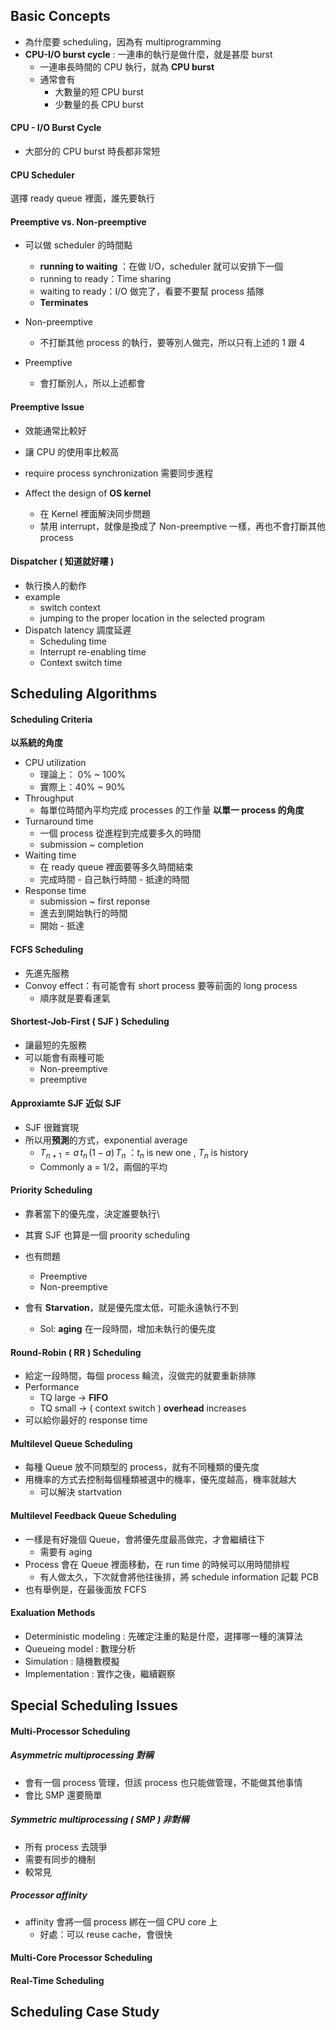 ## Basic Concepts
+ 為什麼要 scheduling，因為有 multiprogramming
+ **CPU-I/O burst cycle** : 一連串的執行是做什麼，就是甚麼 burst
	+ 一連串長時間的 CPU 執行，就為 **CPU burst**
	+ 通常會有
		+ 大數量的短 CPU burst 
		+ 少數量的長 CPU burst
#### CPU - I/O Burst Cycle
+ 大部分的 CPU burst 時長都非常短

#### CPU Scheduler
選擇 ready queue 裡面，誰先要執行

#### Preemptive vs. Non-preemptive
+ 可以做 scheduler 的時間點
	+ **running to waiting** ：在做 I/O，scheduler 就可以安排下一個
	+ running to ready：Time sharing
	+ waiting to ready：I/O 做完了，看要不要幫 process 插隊
	+ **Terminates**

+ Non-preemptive
	+ 不打斷其他 process 的執行，要等別人做完，所以只有上述的 1 跟 4
+ Preemptive 
	+ 會打斷別人，所以上述都會

#### Preemptive Issue
+ 效能通常比較好
+ 讓 CPU 的使用率比較高

+ require process synchronization 需要同步進程

+ Affect the design of **OS kernel**
	+ 在 Kernel 裡面解決同步問題
	+ 禁用 interrupt，就像是換成了 Non-preemptive 一樣，再也不會打斷其他 process

#### Dispatcher ( 知道就好瞜 )
+ 執行換人的動作
+ example
	+ switch context
	+ jumping to the proper location in the selected program
+ Dispatch latency 調度延遲
	+ Scheduling time 
	+ Interrupt re-enabling time 
	+ Context switch time

## Scheduling Algorithms
#### Scheduling Criteria
**以系統的角度**
+ CPU utilization
	+ 理論上： 0% ~ 100%
	+ 實際上：40% ~ 90%
+ Throughput
	+ 每單位時間內平均完成 processes 的工作量
**以單一 process 的角度**
+ Turnaround time 
	+  一個 process 從進程到完成要多久的時間
	+ submission ~ completion
+ Waiting time 
	+ 在 ready queue 裡面要等多久時間結束
	+ 完成時間 - 自己執行時間 - 抵達的時間
+ Response time
	+ submission ~ first reponse 
	+ 進去到開始執行的時間
	+ 開始 - 抵達

#### FCFS Scheduling
+ 先進先服務
+ Convoy effect：有可能會有 short process 要等前面的 long process
	+ 順序就是要看運氣

#### Shortest-Job-First ( SJF ) Scheduling
+ 讓最短的先服務
+ 可以能會有兩種可能
	+ Non-preemptive
	+ preemptive

#### Approxiamte SJF 近似 SJF
+ SJF 很難實現
+ 所以用**預測**的方式，exponential average
	+ $T_{n+1} = a\,t_n\,(1-a)\,T_n$ ：$t_n$ is new one , $T_n$ is history
	+ Commonly a = 1/2，兩個的平均



#### Priority Scheduling
+ 靠著當下的優先度，決定誰要執行\
+ 其實 SJF 也算是一個 proority scheduling
+ 也有問題
	+ Preemptive
	+ Non-preemptive

+ 會有 **Starvation**，就是優先度太低，可能永遠執行不到
	+ Sol: **aging** 在一段時間，增加未執行的優先度

#### Round-Robin ( RR ) Scheduling
+ 給定一段時間，每個 process 輪流，沒做完的就要重新排隊
+ Performance
	+ TQ large $\rightarrow$ **FIFO**
	+ TQ small $\rightarrow$ ( context switch ) **overhead** increases
+ 可以給你最好的 response time

#### Multilevel Queue Scheduling
+ 每種 Queue 放不同類型的 process，就有不同種類的優先度
+ 用機率的方式去控制每個種類被選中的機率，優先度越高，機率就越大
	+ 可以解決 startvation

#### Multilevel Feedback Queue Scheduling
+ 一樣是有好幾個 Queue，會將優先度最高做完，才會繼續往下
	+ 需要有 aging
+ Process 會在 Queue 裡面移動，在 run time 的時候可以用時間排程
	+ 有人做太久，下次就會將他往後排，將 schedule information 記載 PCB
+ 也有舉例是，在最後面放 FCFS

#### Exaluation Methods 
+ Deterministic modeling : 先確定注重的點是什麼，選擇哪一種的演算法
+ Queueing model : 數理分析
+ Simulation : 隨機數模擬
+ Implementation : 實作之後，繼續觀察

## Special Scheduling Issues
#### Multi-Processor Scheduling
##### Asymmetric multiprocessing 對稱
+ 會有一個 process 管理，但該 process 也只能做管理，不能做其他事情
+ 會比 SMP 還要簡單

##### Symmetric multiprocessing ( SMP ) 非對稱
+ 所有 process 去競爭
+ 需要有同步的機制
+ 較常見

##### Processor affinity
+ affinity 會將一個 process 綁在一個 CPU core 上
	+ 好處：可以 reuse cache，會很快

#### Multi-Core Processor Scheduling



#### Real-Time Scheduling




## Scheduling Case Study
